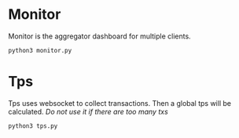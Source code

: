 # Monitor

Monitor is the aggregator dashboard for multiple clients.
```
python3 monitor.py
```

# Tps

Tps uses websocket to collect transactions. Then a global tps will be calculated.
*Do not use it if there are too many txs*

```
python3 tps.py
```